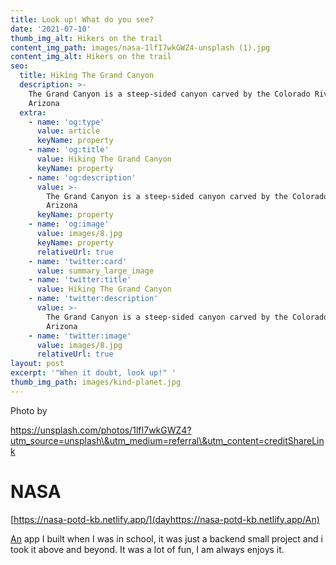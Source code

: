 ```yaml
---
title: Look up! What do you see?
date: '2021-07-10'
thumb_img_alt: Hikers on the trail
content_img_path: images/nasa-1lfI7wkGWZ4-unsplash (1).jpg
content_img_alt: Hikers on the trail
seo:
  title: Hiking The Grand Canyon
  description: >-
    The Grand Canyon is a steep-sided canyon carved by the Colorado River in
    Arizona
  extra:
    - name: 'og:type'
      value: article
      keyName: property
    - name: 'og:title'
      value: Hiking The Grand Canyon
      keyName: property
    - name: 'og:description'
      value: >-
        The Grand Canyon is a steep-sided canyon carved by the Colorado River in
        Arizona
      keyName: property
    - name: 'og:image'
      value: images/8.jpg
      keyName: property
      relativeUrl: true
    - name: 'twitter:card'
      value: summary_large_image
    - name: 'twitter:title'
      value: Hiking The Grand Canyon
    - name: 'twitter:description'
      value: >-
        The Grand Canyon is a steep-sided canyon carved by the Colorado River in
        Arizona
    - name: 'twitter:image'
      value: images/8.jpg
      relativeUrl: true
layout: post
excerpt: '"When it doubt, look up!" '
thumb_img_path: images/kind-planet.jpg
---
```

Photo by

https://unsplash.com/photos/1lfI7wkGWZ4?utm_source=unsplash\&utm_medium=referral\&utm_content=creditShareLink

##

# NASA 

[https://nasa-potd-kb.netlify.app/](dayhttps://nasa-potd-kb.netlify.app/An)

[An](dayhttps://nasa-potd-kb.netlify.app/An) app I built when I was in school, it was just a backend small project and i took it above and beyond. It was a lot of fun, I am always enjoys it.
